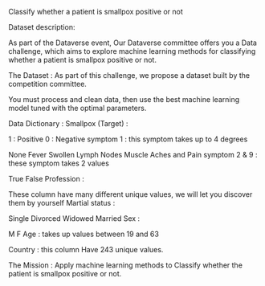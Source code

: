 Classify whether a patient is smallpox positive or not



Dataset description:

As part of the Dataverse event, Our Dataverse committee offers you a Data challenge, which aims to explore machine learning methods for classifying whether a patient is smallpox positive or not.

The Dataset :
As part of this challenge, we propose a dataset built by the competition committee.

You must process and clean data, then use the best machine learning model tuned with the optimal parameters.

Data Dictionary :
Smallpox (Target) :

1 : Positive
0 : Negative
symptom 1 : this symptom takes up to 4 degrees

None
Fever
Swollen Lymph Nodes
Muscle Aches and Pain
symptom 2 & 9 : these symptom takes 2 values 

True
False
Profession : 

These column have many different unique values, we will let you discover them by yourself
Martial status : 

Single
Divorced
Widowed
Married
Sex :

M
F
Age : takes up values between 19 and 63

Country : this column Have 243 unique values.

The Mission :
Apply machine learning methods to Classify whether the patient is smallpox positive or not.
